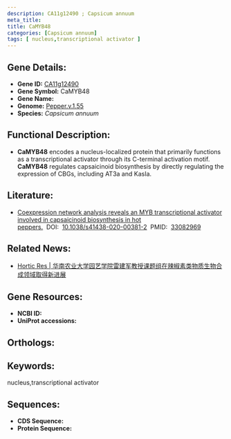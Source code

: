 ```yaml
---
description: CA11g12490 ; Capsicum annuum
meta_title:
title: CaMYB48
categories: [Capsicum annuum]
tags: [ nucleus,transcriptional activator ]
---
```


## Gene Details:
- **Gene ID:**	[CA11g12490]()
- **Gene Symbol:** CaMYB48
- **Gene Name:** 
- **Genome:** [Pepper.v.1.55]()
- **Species:** *Capsicum annuum*

## Functional Description:
   - **CaMYB48** encodes a nucleus-localized protein that primarily functions as a transcriptional activator through its C-terminal activation motif. **CaMYB48** regulates capsaicinoid biosynthesis by directly regulating the expression of CBGs, including AT3a and KasIa.

## Literature:
   - [Coexpression network analysis reveals an MYB transcriptional activator involved in capsaicinoid biosynthesis in hot peppers.]( https://academic.oup.com/hr/article/doi/10.1038/s41438-020-00381-2/6445707)&nbsp;&nbsp;DOI:&nbsp;&nbsp;[10.1038/s41438-020-00381-2](https://academic.oup.com/hr/article/doi/10.1038/s41438-020-00381-2/6445707)&nbsp;&nbsp;PMID:&nbsp;&nbsp;[33082969](https://pubmed.ncbi.nlm.nih.gov/33082969/)

## Related News:
   - [Hortic Res | 华南农业大学园艺学院雷建军教授课题组在辣椒素类物质生物合成领域取得新进展](https://mp.weixin.qq.com/s?__biz=Mzg3MDEwNDEyMg==&mid=2247497579&idx=5&sn=0b4baf88781506b200ad5e1e92480a87&chksm=ce905a3ef9e7d328248325f19d9f715f1b09db702d3359ea93540d26e844941476930ba0d37f&scene=27#wechat_redirect)

## Gene Resources:
- **NCBI ID:** [](https://www.ncbi.nlm.nih.gov/gene/?term=)
- **UniProt accessions:** [](https://www.uniprot.org/uniprotkb//entry)

## Orthologs:


## Keywords:
nucleus,transcriptional activator

## Sequences:
- **CDS Sequence:**
- **Protein Sequence:**
